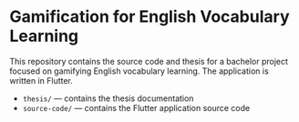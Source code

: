 # Gamification for English Vocabulary Learning

This repository contains the source code and thesis for a bachelor project focused on gamifying English vocabulary learning. The application is written in Flutter.

- `thesis/` — contains the thesis documentation
- `source-code/` — contains the Flutter application source code
